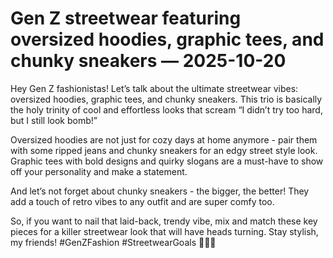 # Gen Z streetwear featuring oversized hoodies, graphic tees, and chunky sneakers — 2025-10-20

Hey Gen Z fashionistas! Let’s talk about the ultimate streetwear vibes: oversized hoodies, graphic tees, and chunky sneakers. This trio is basically the holy trinity of cool and effortless looks that scream “I didn’t try too hard, but I still look bomb!”

Oversized hoodies are not just for cozy days at home anymore - pair them with some ripped jeans and chunky sneakers for an edgy street style look. Graphic tees with bold designs and quirky slogans are a must-have to show off your personality and make a statement.

And let’s not forget about chunky sneakers - the bigger, the better! They add a touch of retro vibes to any outfit and are super comfy too.

So, if you want to nail that laid-back, trendy vibe, mix and match these key pieces for a killer streetwear look that will have heads turning. Stay stylish, my friends! #GenZFashion #StreetwearGoals 🤘👟🔥
